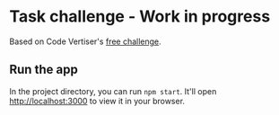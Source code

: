# Task challenge - Work in progress

Based on Code Vertiser's [free challenge](https://www.codevertiser.com/reactjs-challenge-4-crud-tasklist-app).

## Run the app

In the project directory, you can run `npm start`. It'll open [http://localhost:3000](http://localhost:3000) to view it in your browser.

